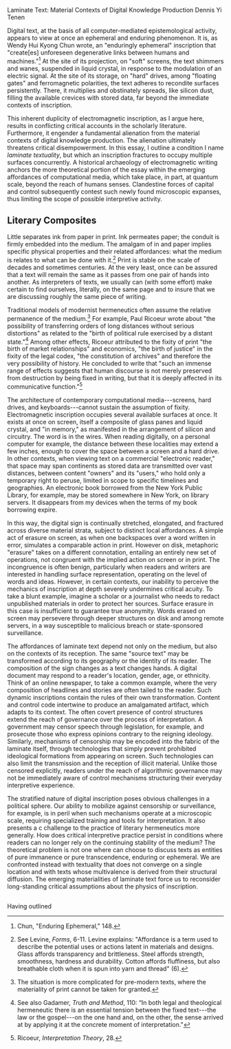 Laminate Text: Material Contexts of Digital Knowledge Production
Dennis Yi Tenen

Digital text,  at the basis of all computer-mediated epistemological activity,
appears to view at once an ephemeral and enduring phenomenon. It is, as Wendy
Hui Kyong Chun wrote, an "enduringly ephemeral" inscription that "create[es]
unforeseen degenerative links between humans and machines."[^1] At the site of
its projection, on "soft" screens, the text shimmers and wanes, suspended in
liquid crystal, in response to the modulation of an electric signal. At the
site of its storage, on "hard" drives, among "floating gates" and
ferromagnetic polarities, the text adheres to recondite surfaces persistently.
There, it multiplies and obstinately spreads, like silicon dust, filling the
available crevices with stored data, far beyond the immediate contexts of
inscription.

This inherent duplicity of electromagnetic inscription, as I argue here,
results in conflicting critical accounts in the scholarly literature.
Furthermore, it engender a fundamental alienation from the material contexts
of digital knowledge production. The alienation ultimately threatens critical
disempowerment. In this essay, I outline a condition I name *laminate
textuality*, but which an inscription fractures to occupy multiple surfaces
concurrently. A historical archaeology of electromagnetic writing anchors the
more theoretical portion of the essay within the emerging affordances of
computational media, which take place, in part, at quantum scale, beyond the
reach of humans senses. Clandestine forces of capital and control subsequently
contest such newly found microscopic expanses, thus limiting the scope of
possible interpretive activity.

## Literary Composites

Little separates ink from paper in print. Ink permeates paper; the conduit is
firmly embedded into the medium. The amalgam of in and paper implies specific
physical properties and their related affordances: what the medium is relates
to what can be done with it.[^2] Print is stable on the scale of decades and
sometimes centuries. At the very least, once can be assured that a text will
remain the same as it passes from one pair of hands into another. As
interpreters of texts, we usually can (with some effort) make certain to find
ourselves, literally, on the same page and to insure that we are discussing
roughly the same piece of writing.

Traditional models of modernist hermeneutics often assume the relative
permanence of the medium.[^3] For example, Paul Ricoeur wrote about "the
possibility of transferring orders of long distances without serious
distortions" as related to the "birth of political rule exercised by a distant
state."[^4] Among other effects, Ricoeur attributed to the fixity of print
"the birth of market relationships" and economics, "the birth of justice" in
the fixity of the legal codex, "the constitution of archives" and therefore
the very possibility of history. He concluded to write that "such an immense
range of effects suggests that human discourse is not merely preserved from
destruction by being fixed in writing, but that it is deeply affected in its
communicative function."[^5]

The architecture of contemporary computational media---screens, hard drives,
and keyboards---cannot sustain the assumption of fixity. Electromagnetic
inscription occupies several available surfaces at once. It exists at once on
screen, itself a composite of glass panes and liquid crystal, and "in memory,"
as manifested in the arrangement of silicon and circuitry. The word is in the
wires. When reading digitally, on a personal computer for example, the
distance between these localities may extend a few inches, enough to cover the
space between a screen and a hard drive. In other contexts, when viewing text
on a commercial "electronic reader," that space may span continents as stored
data are transmitted over vast distances, between content "owners" and its
"users," who hold only a temporary right to peruse, limited in scope to
specific timelines and geographies. An electronic book borrowed from the New
York Public Library, for example, may be stored somewhere in New York, on
library servers. It disappears from my devices when the terms of my book
borrowing expire.

In this way, the digital sign is continually stretched, elongated, and
fractured across diverse material strata, subject to distinct local
affordances. A simple act of erasure on screen, as when one backspaces over a
word written in error, simulates a comparable action in print. However on
disk, metaphoric "erasure" takes on a different connotation, entailing an
entirely new set of operations, not congruent with the implied action on
screen or in print. The incongruence is often benign, particularly when
readers and writers are interested in handling surface representation,
operating on the level of words and ideas. However, in certain contexts, our
inability to perceive the mechanics of inscription at depth severely
undermines critical acuity. To take a blunt example, imagine a scholar or a
journalist who needs to redact unpublished materials in order to protect her
sources. Surface erasure in this case is insufficient to guarantee true
anonymity. Words erased on screen may persevere through deeper structures on
disk and among remote servers, in a way susceptible to malicious breach or
state-sponsored surveillance.

The affordances of laminate text depend not only on the medium, but also on
the contexts of its reception. The same "source text" may be transformed
according to its geography or the identity of its reader. The composition of
the sign changes as a text changes hands. A digital document may respond to a
reader's location, gender, age, or ethnicity. Think of an online newspaper, to
take a common example, where the very composition of headlines and stories are
often tailed to the reader. Such dynamic inscriptions contain the rules of
their own transformation. Content and control code intertwine to produce an
amalgamated artifact, which adapts to its context. The often covert presence
of control structures extend the reach of governance over the process of
interpretation. A government may censor speech through legislation, for
example, and prosecute those who express opinions contrary to the reigning
ideology. Similarly, mechanisms of censorship may be encoded into the fabric
of the laminate itself, through technologies that simply prevent prohibited
ideological formations from appearing on screen. Such technologies can also
limit the transmission and the reception of illicit material. Unlike those
censored explicitly, readers under the reach of algorithmic governance may not
be immediately aware of control mechanisms structuring their everyday
interpretive experience.

The stratified nature of digital inscription poses obvious challenges in a
political sphere. Our ability to mobilize against censorship or surveillance,
for example, is in peril when such mechanisms operate at a microscopic scale,
requiring specialized training and tools for interpretation. It also presents
a c challenge to the practice of literary hermeneutics more generally. How
does critical interpretive practice persist in conditions where readers can no
longer rely on the continuing stability of the medium? The theoretical problem
is not one where can choose to discuss texts as entities of pure immanence
or pure transcendence, enduring or ephemeral. We are confronted instead with
textuality that does not converge on a single location and with texts whose
multivalence is derived from their structural diffusion. The emerging
materialities of laminate text force us to reconsider long-standing critical
assumptions about the physics of inscription.

##

Having outlined 



[^1]: Chun, "Enduring Ephemeral," 148.

[^2]: See Levine, *Forms*, 6-11. Levine explains: "Affordance is a term used
to describe the potential uses or actions latent in materials and designs.
Glass affords transparency and brittleness. Steel affords strength,
smoothness, hardness and durability. Cotton affords fluffiness, but also
breathable cloth when it is spun into yarn and thread" (6).

[^3]: The situation is more complicated for pre-modern texts, where the
materiality of print cannot be taken for granted.

[^4]: See also Gadamer, *Truth and Method*, 110: “In both legal and
theological hermeneutic there is an essential tension between the fixed
text---the law or the gospel---on the one hand and, on the other, the sense
arrived at by applying it at the concrete moment of interpretation."

[^5]: Ricoeur, *Interpretation Theory*, 28.

